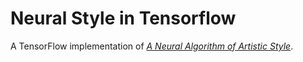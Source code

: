 # Neural Style in Tensorflow

A TensorFlow implementation of [*A Neural Algorithm of Artistic Style*](https://arxiv.org/pdf/1508.06576.pdf).